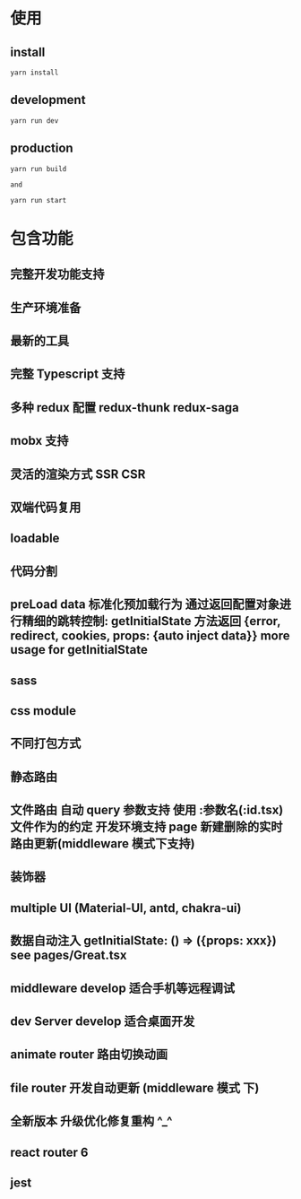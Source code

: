 # 使用

## install

```shell
yarn install
```

## development

```shell
yarn run dev
```

## production

```shell
yarn run build

and

yarn run start
```

# 包含功能

## 完整开发功能支持

## 生产环境准备

## 最新的工具

## 完整 Typescript 支持

## 多种 redux 配置 redux-thunk redux-saga

## mobx 支持

## 灵活的渲染方式 SSR CSR

## 双端代码复用

## loadable

## 代码分割

## preLoad data 标准化预加载行为 通过返回配置对象进行精细的跳转控制: getInitialState 方法返回 {error, redirect, cookies, props: {auto inject data}} more usage for getInitialState

## sass

## css module

## 不同打包方式

## 静态路由

## 文件路由 自动 query 参数支持 使用 :参数名(:id.tsx) 文件作为的约定 开发环境支持 page 新建删除的实时路由更新(middleware 模式下支持)

## 装饰器

## multiple UI (Material-UI, antd, chakra-ui)

## 数据自动注入 getInitialState: () => ({props: xxx}) see pages/Great.tsx

## middleware develop 适合手机等远程调试

## dev Server develop 适合桌面开发

## animate router 路由切换动画

## file router 开发自动更新 (middleware 模式 下)

## 全新版本 升级优化修复重构 ^\_^

## react router 6

## jest
